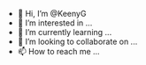 - 👋 Hi, I’m @KeenyG
- 👀 I’m interested in ...
- 🌱 I’m currently learning ...
- 💞️ I’m looking to collaborate on ...
- 📫 How to reach me ...

<!---
KeenyG/KeenyG is a ✨ special ✨ repository because its `README.md` (this file) appears on your GitHub profile.
You can click the Preview link to take a look at your changes.
--->
